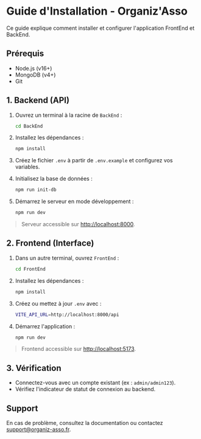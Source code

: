 # Guide d'Installation - Organiz'Asso

Ce guide explique comment installer et configurer l'application FrontEnd et BackEnd.

## Prérequis

- Node.js (v16+)
- MongoDB (v4+)
- Git

## 1. Backend (API)

1. Ouvrez un terminal à la racine de `BackEnd` :

   ```bash
   cd BackEnd
   ```

2. Installez les dépendances :

   ```bash
   npm install
   ```

3. Créez le fichier `.env` à partir de `.env.example` et configurez vos variables.

4. Initialisez la base de données :

   ```bash
   npm run init-db
   ```

5. Démarrez le serveur en mode développement :

   ```bash
   npm run dev
   ```

> Serveur accessible sur <http://localhost:8000>.

## 2. Frontend (Interface)

1. Dans un autre terminal, ouvrez `FrontEnd` :

   ```bash
   cd FrontEnd
   ```

2. Installez les dépendances :

   ```bash
   npm install
   ```

3. Créez ou mettez à jour `.env` avec :

   ```bash
   VITE_API_URL=http://localhost:8000/api
   ```

4. Démarrez l'application :

   ```bash
   npm run dev
   ```

> Frontend accessible sur <http://localhost:5173>.

## 3. Vérification

- Connectez-vous avec un compte existant (ex : `admin/admin123`).
- Vérifiez l'indicateur de statut de connexion au backend.

## Support

En cas de problème, consultez la documentation ou contactez <support@organiz-asso.fr>.
